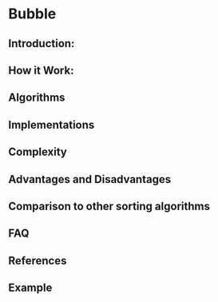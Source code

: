 # Bubble
## Introduction:
## How it Work:
## Algorithms
## Implementations
## Complexity
## Advantages and Disadvantages
## Comparison to other sorting algorithms
## FAQ
## References
## Example